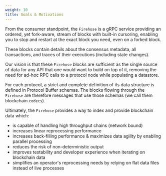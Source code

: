 ```yaml
---
weight: 10
title: Goals & Motivations
---
```


From the consumer standpoint, the `Firehose` is a gRPC service providing an ordered, yet fork-aware, stream of blocks 
with built-in cursoring, enabling you to stop and restart at the exact block you need, even on a forked block. 

These blocks contain details about the consensus metadata, all transactions, and traces of their executions (including state changes).

Our vision is that these `Firehose` blocks are sufficient as the single source of data for any API that one 
would want to build on top of it, removing the need for ad-hoc RPC calls to a protocol node while populating a datastore.

For each protocol, a strict and complete definition of its data structure is defined in Protocol Buffer schemas. 
The blocks flowing through the `Firehose` are therefore messages that use those schemas (we call them blockchain `codecs`).

Ultimately, the `Firehose` provides a way to index and provide blockchain data which:
- is capable of handling high throughput chains (network bound)
- increases linear reprocessing performance
- increases back-filling performance & maximizes data agility by enabling parallel processing
- reduces the risk of non-deterministic output
- improves testability and developer experience when iterating on blockchain data
- simplifies an operator's reprocessing needs by relying on flat data files instead of live processes
